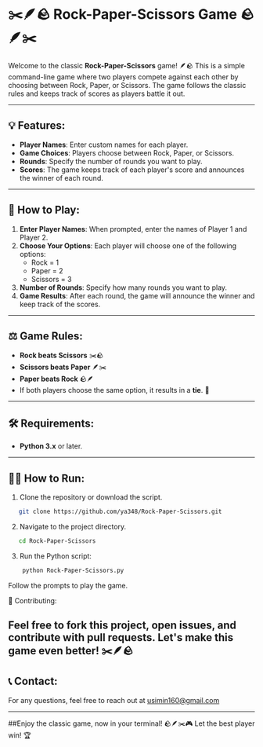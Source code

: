 # ✂️🪶🪨 Rock-Paper-Scissors Game 🪨🪶✂️

Welcome to the classic **Rock-Paper-Scissors** game! 🪶🪨 This is a simple command-line game where two players compete against each other by choosing between Rock, Paper, or Scissors. The game follows the classic rules and keeps track of scores as players battle it out.

---

## 💡 Features:
- **Player Names**: Enter custom names for each player.
- **Game Choices**: Players choose between Rock, Paper, or Scissors.
- **Rounds**: Specify the number of rounds you want to play.
- **Scores**: The game keeps track of each player's score and announces the winner of each round.

---

## 📖 How to Play:

1. **Enter Player Names**: When prompted, enter the names of Player 1 and Player 2.
2. **Choose Your Options**: Each player will choose one of the following options:
   - Rock = 1
   - Paper = 2
   - Scissors = 3
3. **Number of Rounds**: Specify how many rounds you want to play.
4. **Game Results**: After each round, the game will announce the winner and keep track of the scores.

---

## ⚖️ Game Rules:
- **Rock beats Scissors** ✂️🪨
- **Scissors beats Paper** 🪶✂️
- **Paper beats Rock** 🪨🪶
- If both players choose the same option, it results in a **tie**. 🤝

---

## 🛠️ Requirements:
- **Python 3.x** or later.

---

## 🧑‍💻 How to Run:

1. Clone the repository or download the script.
```bash
   git clone https://github.com/ya348/Rock-Paper-Scissors.git
```
2. Navigate to the project directory.
```bash
   cd Rock-Paper-Scissors                        
```
3. Run the Python script:
```bash
    python Rock-Paper-Scissors.py
```
Follow the prompts to play the game.

🎯 Contributing:

Feel free to fork this project, open issues, and contribute with pull requests. Let's make this game even better! ✂️🪶🪨
---

## 📞 Contact:
For any questions, feel free to reach out at [usimin160@gmail.com](mailto:usimin160@gmail.com)

---

##Enjoy the classic game, now in your terminal! 🪨🪶✂️🎮 Let the best player win! 🏆
